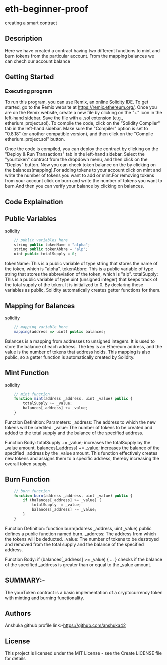 # eth-beginner-proof
creating a smart contract
## Description 
Here we have created a contract having two different functions to mint and burn tokens from the particular account. From the mapping balances we can chech our account balance
## Getting Started
### Executing program
To run this program, you can use Remix, an online Solidity IDE. To get started, go to the Remix website at https://remix.ethereum.org/.
Once you are on the Remix website, create a new file by clicking on the "+" icon in the left-hand sidebar. Save the file with a .sol extension (e.g., etherium_project.sol). 
To compile the code, click on the "Solidity Compiler" tab in the left-hand sidebar. Make sure the "Compiler" option is set to "0.8.18" (or another compatible version), and then click on the "Compile etherium_project.sol" button.

Once the code is compiled, you can deploy the contract by clicking on the "Deploy & Run Transactions" tab in the left-hand sidebar. Select the "yourtoken" contract from the dropdown menu, and then click on the "Deploy" button.
Now you can check token balance on the by clicking on the balances(mapping).For adding tokens to your account click on mint and write the number of tokens you want to add or mint.For removing tokens from your account click on burn and write the number of tokens you want to burn.And then you can verify your balance by clicking on balances.


## Code Explaination

## Public Variables
solidity
```javascript 
    // public variables here
    string public tokenName = "alpha";
    string public tokenAbbre = "alp";
    uint public totalSupply = 0;
```
tokenName: This is a public variable of type string that stores the name of the token, which is "alpha".
tokenAbbre: This is a public variable of type string that stores the abbreviation of the token, which is "alp".
totalSupply: This is a public variable of type uint (unsigned integer) that keeps track of the total supply of the token. It is initialized to 0.
By declaring these variables as public, Solidity automatically creates getter functions for them.

## Mapping for Balances
solidity
```javascript 
    // mapping variable here
    mapping(address => uint) public balances;
```
 Balances is a mapping from addresses to unsigned integers. It is used to store the balance of each address. The key is an Ethereum address, and the value is the number of tokens that address holds. This mapping is also public, so a getter function is automatically created by Solidity.

## Mint Function
solidity
```javascript 
    // mint function
    function mint(address _address, uint _value) public {
        totalSupply += _value;
        balances[_address] += _value;
    }
```
Function Definition:
Parameters:
_address: The address to which the new tokens will be credited.
_value: The number of tokens to be created and added to the total supply and the balance of the specified address.

Function Body:
totalSupply += _value; increases the totalSupply by the _value amount.
balances[_address] += _value; increases the balance of the specified _address by the _value amount.
This function effectively creates new tokens and assigns them to a specific address, thereby increasing the overall token supply.


## Burn Function

```javascript 
    // burn function
    function burn(address _address, uint _value) public {
        if (balances[_address] >= _value) {
            totalSupply -= _value;
            balances[_address] -= _value;
        }
    }
```
Function Definition: function burn(address _address, uint _value) public defines a public function named burn.
_address: The address from which the tokens will be deducted.
_value: The number of tokens to be destroyed and removed from the total supply and the balance of the specified address.

Function Body:
if (balances[_address] >= _value) { ... } checks if the balance of the specified _address is greater than or equal to the _value amount.


## SUMMARY:-
The yourToken contract is a basic implementation of a cryptocurrency token with minting and burning functionality. 


## Authors
Anshuka
github profile link:-https://github.com/anshuka42

## License

This project is licensed under the MIT License - see the Create LICENSE file for details
